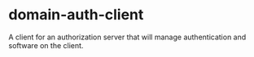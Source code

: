 # domain-auth-client
A client for an authorization server that will manage authentication and software on the client.
